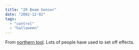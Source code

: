 ```yaml
---
title: "IR Beam Sensor"
date: "2002-12-02"
tags: 
  - "control"
  - "halloween"
---
```


From [northern tool](http://www.northerntool.com/webapp/wcs/stores/servlet/ProductDisplay?storeId=6970&langId=-). Lots of people have used to set off effects.
